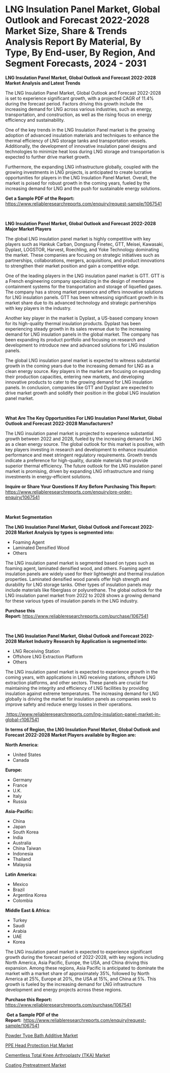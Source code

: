 <p><h1>LNG Insulation Panel Market, Global Outlook and Forecast 2022-2028 Market Size, Share & Trends Analysis Report By Material, By Type, By End-user, By Region, And Segment Forecasts, 2024 - 2031</h1></p><p><strong>LNG Insulation Panel Market, Global Outlook and Forecast 2022-2028 Market Analysis and Latest Trends</strong></p>
<p><p>The LNG Insulation Panel Market, Global Outlook and Forecast 2022-2028 is set to experience significant growth, with a projected CAGR of 11.4% during the forecast period. Factors driving this growth include the increasing demand for LNG across various industries, such as energy, transportation, and construction, as well as the rising focus on energy efficiency and sustainability.</p><p>One of the key trends in the LNG Insulation Panel market is the growing adoption of advanced insulation materials and techniques to enhance the thermal efficiency of LNG storage tanks and transportation vessels. Additionally, the development of innovative insulation panel designs and technologies to minimize heat loss during LNG storage and transportation is expected to further drive market growth.</p><p>Furthermore, the expanding LNG infrastructure globally, coupled with the growing investments in LNG projects, is anticipated to create lucrative opportunities for players in the LNG Insulation Panel Market. Overall, the market is poised for robust growth in the coming years, fueled by the increasing demand for LNG and the push for sustainable energy solutions.</p></p>
<p><strong>Get a Sample PDF of the Report:&nbsp;</strong> <a href="https://www.reliableresearchreports.com/enquiry/request-sample/1067541">https://www.reliableresearchreports.com/enquiry/request-sample/1067541</a></p>
<p>&nbsp;</p>
<p><strong>LNG Insulation Panel Market, Global Outlook and Forecast 2022-2028 Major Market Players</strong></p>
<p><p>The global LNG insulation panel market is highly competitive with key players such as Hankuk Carban, Dongsung Finetec, GTT, Meisei, Kawasaki, Dyplast, LOGSTOR, Harvest, Roechling, and Yoke Technology dominating the market. These companies are focusing on strategic initiatives such as partnerships, collaborations, mergers, acquisitions, and product innovations to strengthen their market position and gain a competitive edge.</p><p>One of the leading players in the LNG insulation panel market is GTT. GTT is a French engineering company specializing in the design of membrane containment systems for the transportation and storage of liquefied gases. The company has a strong market presence and offers innovative solutions for LNG insulation panels. GTT has been witnessing significant growth in its market share due to its advanced technology and strategic partnerships with key players in the industry.</p><p>Another key player in the market is Dyplast, a US-based company known for its high-quality thermal insulation products. Dyplast has been experiencing steady growth in its sales revenue due to the increasing demand for LNG insulation panels in the global market. The company has been expanding its product portfolio and focusing on research and development to introduce new and advanced solutions for LNG insulation panels.</p><p>The global LNG insulation panel market is expected to witness substantial growth in the coming years due to the increasing demand for LNG as a clean energy source. Key players in the market are focusing on expanding their production capacities, entering new markets, and developing innovative products to cater to the growing demand for LNG insulation panels. In conclusion, companies like GTT and Dyplast are expected to drive market growth and solidify their position in the global LNG insulation panel market.</p></p>
<p>&nbsp;</p>
<p><strong>What Are The Key Opportunities For LNG Insulation Panel Market, Global Outlook and Forecast 2022-2028 Manufacturers?</strong></p>
<p><p>The LNG insulation panel market is projected to experience substantial growth between 2022 and 2028, fueled by the increasing demand for LNG as a clean energy source. The global outlook for this market is positive, with key players investing in research and development to enhance insulation performance and meet stringent regulatory requirements. Growth trends indicate a preference for high-quality, durable materials that provide superior thermal efficiency. The future outlook for the LNG insulation panel market is promising, driven by expanding LNG infrastructure and rising investments in energy-efficient solutions.</p></p>
<p><strong>Inquire or Share Your Questions If Any Before Purchasing This Report:</strong> <a href="https://www.reliableresearchreports.com/enquiry/pre-order-enquiry/1067541">https://www.reliableresearchreports.com/enquiry/pre-order-enquiry/1067541</a></p>
<p>&nbsp;</p>
<p><strong>Market Segmentation</strong></p>
<p><strong>The LNG Insulation Panel Market, Global Outlook and Forecast 2022-2028 Market Analysis by types is segmented into:</strong></p>
<p><ul><li>Foaming Agent</li><li>Laminated Densified Wood</li><li>Others</li></ul></p>
<p><p>The LNG insulation panel market is segmented based on types such as foaming agent, laminated densified wood, and others. Foaming agent insulation panels are widely used for their lightweight and thermal insulation properties. Laminated densified wood panels offer high strength and durability for LNG storage tanks. Other types of insulation panels may include materials like fiberglass or polyurethane. The global outlook for the LNG insulation panel market from 2022 to 2028 shows a growing demand for these various types of insulation panels in the LNG industry.</p></p>
<p><strong>Purchase this Report:&nbsp;</strong><a href="https://www.reliableresearchreports.com/purchase/1067541">https://www.reliableresearchreports.com/purchase/1067541</a></p>
<p>&nbsp;</p>
<p><strong>The LNG Insulation Panel Market, Global Outlook and Forecast 2022-2028 Market Industry Research by Application is segmented into:</strong></p>
<p><ul><li>LNG Receiving Station</li><li>Offshore LNG Extraction Platform</li><li>Others</li></ul></p>
<p><p>The LNG insulation panel market is expected to experience growth in the coming years, with applications in LNG receiving stations, offshore LNG extraction platforms, and other sectors. These panels are crucial for maintaining the integrity and efficiency of LNG facilities by providing insulation against extreme temperatures. The increasing demand for LNG globally is driving the market for insulation panels as companies seek to improve safety and reduce energy losses in their operations.</p></p>
<p><a href="https://www.reliableresearchreports.com/lng-insulation-panel-market-in-global-r1067541">&nbsp;https://www.reliableresearchreports.com/lng-insulation-panel-market-in-global-r1067541</a></p>
<p><strong>In terms of Region, the LNG Insulation Panel Market, Global Outlook and Forecast 2022-2028 Market Players available by Region are:</strong></p>
<p>
    <p> <strong> North America: </strong>
        <ul>
            <li>United States</li>
            <li>Canada</li>
        </ul>
        </p> 
    <p> <strong> Europe: </strong>
        <ul>
            <li>Germany</li>
            <li>France</li>
            <li>U.K.</li>
            <li>Italy</li>
            <li>Russia</li>
        </ul>
        </p> 
    <p> <strong> Asia-Pacific: </strong>
        <ul>
            <li>China</li>
            <li>Japan</li>
            <li>South Korea</li>
            <li>India</li>
            <li>Australia</li>
            <li>China Taiwan</li>
            <li>Indonesia</li>
            <li>Thailand</li>
            <li>Malaysia</li>
        </ul>
        </p> 
    <p> <strong> Latin America: </strong>
        <ul>
            <li>Mexico</li>
            <li>Brazil</li>
            <li>Argentina Korea</li>
            <li>Colombia</li>
        </ul>
        </p> 
    <p> <strong> Middle East & Africa: </strong>
        <ul>
            <li>Turkey</li>
            <li>Saudi</li>
            <li>Arabia</li>
            <li>UAE</li>
            <li>Korea</li>
        </ul>
    </p>
    </p>
<p><p>The LNG insulation panel market is expected to experience significant growth during the forecast period of 2022-2028, with key regions including North America, Asia Pacific, Europe, the USA, and China driving this expansion. Among these regions, Asia Pacific is anticipated to dominate the market with a market share of approximately 35%, followed by North America at 25%, Europe at 20%, the USA at 15%, and China at 5%. This growth is fueled by the increasing demand for LNG infrastructure development and energy projects across these regions.</p></p>
<p><strong>Purchase this Report: </strong><a href="https://www.reliableresearchreports.com/purchase/1067541">https://www.reliableresearchreports.com/purchase/1067541</a></p>
<p>&nbsp;<strong>Get a Sample PDF of the Report:&nbsp;&nbsp;</strong><a href="https://www.reliableresearchreports.com/enquiry/request-sample/1067541">https://www.reliableresearchreports.com/enquiry/request-sample/1067541</a></p>
<p><strong></strong></p>
<p><p><a href="https://github.com/mauripalmi/Market-Research-Report-List-4/blob/main/powder-type-bath-additive-market.md">Powder Type Bath Additive Market</a></p><p><a href="https://github.com/nicoletavirag/Market-Research-Report-List-4/blob/main/ppe-head-protection-hat-market.md">PPE Head Protection Hat Market</a></p><p><a href="https://medium.com/@akshatreportprime/deep-dive-into-the-cementless-total-knee-arthroplasty-tka-market-itstrends-market-cc1bc35bb725">Cementless Total Knee Arthroplasty (TKA) Market</a></p><p><a href="https://issuu.com/reportprime-2/docs/coating-pretreatment-market-size-2030.pptx">Coating Pretreatment Market</a></p></p>